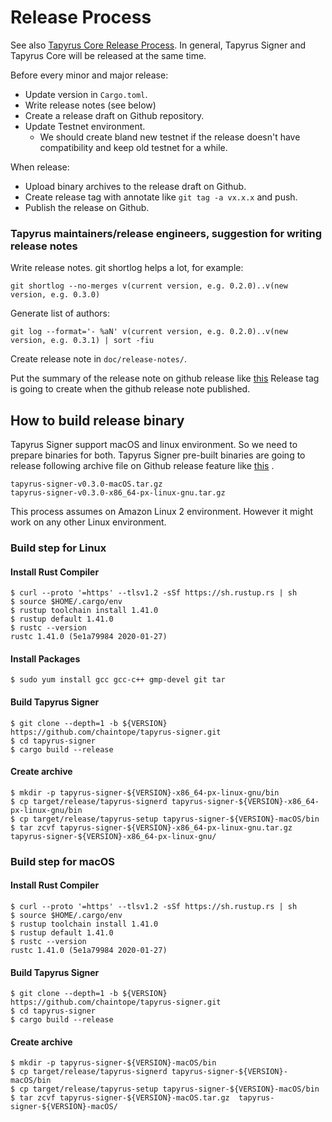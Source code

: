 Release Process
===============

See also [Tapyrus Core Release Process](https://github.com/chaintope/tapyrus-core/blob/master/doc/release-process.md). In general, Tapyrus Signer and Tapyrus Core will be released at the same 
time.

Before every minor and major release:

* Update version in `Cargo.toml`.
* Write release notes (see below)
* Create a release draft on Github repository.
* Update Testnet environment. 
     * We should create bland new testnet if the release doesn't have compatibility and keep old testnet for a while.

When release:

* Upload binary archives to the release draft on Github.
* Create release tag with annotate like `git tag -a vx.x.x` and push.
* Publish the release on Github.

### Tapyrus maintainers/release engineers, suggestion for writing release notes

Write release notes. git shortlog helps a lot, for example:

    git shortlog --no-merges v(current version, e.g. 0.2.0)..v(new version, e.g. 0.3.0)

Generate list of authors:

    git log --format='- %aN' v(current version, e.g. 0.2.0)..v(new version, e.g. 0.3.1) | sort -fiu

Create release note in `doc/release-notes/`.

Put the summary of the release note on github release like [this](https://github.com/chaintope/tapyrus-signer/releases/tag/v0.3.0)
Release tag is going to create when the github release note published.

## How to build release binary

Tapyrus Signer support macOS and linux environment. So we need to prepare binaries for both. Tapyrus Signer pre-built binaries are going to release following archive file on Github release feature like [this](https://github.com/chaintope/tapyrus-signer/releases/tag/v0.3.0) . 

```
tapyrus-signer-v0.3.0-macOS.tar.gz
tapyrus-signer-v0.3.0-x86_64-px-linux-gnu.tar.gz
```

This process assumes on Amazon Linux 2 environment. However it might work on any other Linux environment.

### Build step for Linux

#### Install Rust Compiler

```
$ curl --proto '=https' --tlsv1.2 -sSf https://sh.rustup.rs | sh
$ source $HOME/.cargo/env
$ rustup toolchain install 1.41.0
$ rustup default 1.41.0
$ rustc --version
rustc 1.41.0 (5e1a79984 2020-01-27)
```

#### Install Packages

```$xslt
$ sudo yum install gcc gcc-c++ gmp-devel git tar
```

#### Build Tapyrus Signer

```
$ git clone --depth=1 -b ${VERSION} https://github.com/chaintope/tapyrus-signer.git
$ cd tapyrus-signer
$ cargo build --release
```

#### Create archive

```
$ mkdir -p tapyrus-signer-${VERSION}-x86_64-px-linux-gnu/bin
$ cp target/release/tapyrus-signerd tapyrus-signer-${VERSION}-x86_64-px-linux-gnu/bin
$ cp target/release/tapyrus-setup tapyrus-signer-${VERSION}-macOS/bin
$ tar zcvf tapyrus-signer-${VERSION}-x86_64-px-linux-gnu.tar.gz tapyrus-signer-${VERSION}-x86_64-px-linux-gnu/
```

### Build step for macOS

#### Install Rust Compiler

```
$ curl --proto '=https' --tlsv1.2 -sSf https://sh.rustup.rs | sh
$ source $HOME/.cargo/env
$ rustup toolchain install 1.41.0
$ rustup default 1.41.0
$ rustc --version
rustc 1.41.0 (5e1a79984 2020-01-27)
```

#### Build Tapyrus Signer

```
$ git clone --depth=1 -b ${VERSION} https://github.com/chaintope/tapyrus-signer.git
$ cd tapyrus-signer
$ cargo build --release
```

#### Create archive

```
$ mkdir -p tapyrus-signer-${VERSION}-macOS/bin
$ cp target/release/tapyrus-signerd tapyrus-signer-${VERSION}-macOS/bin
$ cp target/release/tapyrus-setup tapyrus-signer-${VERSION}-macOS/bin
$ tar zcvf tapyrus-signer-${VERSION}-macOS.tar.gz  tapyrus-signer-${VERSION}-macOS/
```

